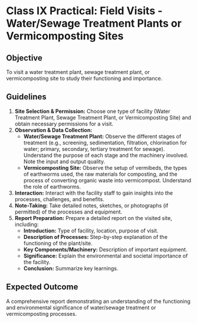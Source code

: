 # Class IX Practical: Field Visits - Water/Sewage Treatment Plants or Vermicomposting Sites

## Objective
To visit a water treatment plant, sewage treatment plant, or vermicomposting site to study their functioning and importance.

## Guidelines
1.  **Site Selection & Permission:** Choose one type of facility (Water Treatment Plant, Sewage Treatment Plant, or Vermicomposting Site) and obtain necessary permissions for a visit.
2.  **Observation & Data Collection:**
    *   **Water/Sewage Treatment Plant:** Observe the different stages of treatment (e.g., screening, sedimentation, filtration, chlorination for water; primary, secondary, tertiary treatment for sewage). Understand the purpose of each stage and the machinery involved. Note the input and output quality.
    *   **Vermicomposting Site:** Observe the setup of vermibeds, the types of earthworms used, the raw materials for composting, and the process of converting organic waste into vermicompost. Understand the role of earthworms.
3.  **Interaction:** Interact with the facility staff to gain insights into the processes, challenges, and benefits.
4.  **Note-Taking:** Take detailed notes, sketches, or photographs (if permitted) of the processes and equipment.
5.  **Report Preparation:** Prepare a detailed report on the visited site, including:
    *   **Introduction:** Type of facility, location, purpose of visit.
    *   **Description of Processes:** Step-by-step explanation of the functioning of the plant/site.
    *   **Key Components/Machinery:** Description of important equipment.
    *   **Significance:** Explain the environmental and societal importance of the facility.
    *   **Conclusion:** Summarize key learnings.

## Expected Outcome
A comprehensive report demonstrating an understanding of the functioning and environmental significance of water/sewage treatment or vermicomposting processes.